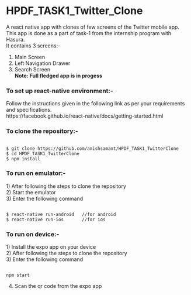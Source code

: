 # HPDF_TASK1_Twitter_Clone
A react native app with clones of few screens of the Twitter mobile app.<br>
This app is done as a part of task-1 from the internship program with Hasura.<br>
It contains 3 screens:- <br>
1) Main Screen  
2) Left Navigation Drawer
3) Search Screen<br>
<b>Note: Full fledged app is in progess </b>

<h3>To set up react-native environment:-</h3>
Follow the instructions given in the following link as per your requirements and specifications.<br>
https://facebook.github.io/react-native/docs/getting-started.html

<h3>To clone the repository:-</h3>

 ```
 
 $ git clone https://github.com/anishsamant/HPDF_TASK1_TwitterClone
 $ cd HPDF_TASK1_TwitterClone
 $ npm install
 
 ```
 
<h3> To run on emulator:- </h3>
1) After following the steps to clone the repository<br>
2) Start the emulator<br>
3) Enter the following command

 ```
 
 $ react-native run-android   //for android
 $ react-native run-ios       //for ios
 
 ```
 
<h3> To run on device:- </h3>
1) Install the expo app on your device<br>
2) After following the steps to clone the repository<br>
3) Enter the following command

 ```
 
 npm start
 
 ```
 
4) Scan the qr code from the expo app
